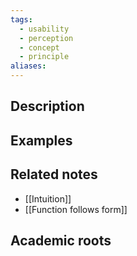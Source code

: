 ```yaml
---
tags:
  - usability
  - perception
  - concept
  - principle
aliases:
---
```


## Description


## Examples 


## Related notes 
- [[Intuition]]
- [[Function follows form]]

## Academic roots

